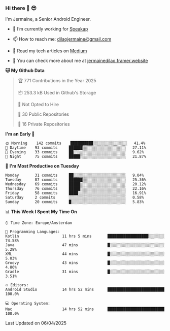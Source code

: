 ### Hi there 👋 😎
I'm Jermaine, a Senior Android Engineer.

- 🔭 I’m currently working for [Speakap](https://www.speakap.com/)

- 📫 How to reach me: dilaojermaine@gmail.com

- 📖 Read my tech articles on [Medium](https://jermainedilao.medium.com/)

- 👀 You can check more about me at [jermainedilao.framer.website](https://jermainedilao.framer.website)

<!--
**jermainedilao/jermainedilao** is a ✨ _special_ ✨ repository because its `README.md` (this file) appears on your GitHub profile.

Here are some ideas to get you started:

- 🔭 I’m currently working on ...
- 🌱 I’m currently learning ...
- 👯 I’m looking to collaborate on ...
- 🤔 I’m looking for help with ...
- 💬 Ask me about ...
- 📫 How to reach me: ...
- 😄 Pronouns: ...
- ⚡ Fun fact: ...
-->

<!--START_SECTION:waka-->
**🐱 My Github Data** 

> 🏆 771 Contributions in the Year 2025
 > 
> 📦 253.3 kB Used in Github's Storage 
 > 
> 🚫 Not Opted to Hire
 > 
> 📜 30 Public Repositories 
 > 
> 🔑 16 Private Repositories  
 > 
**I'm an Early 🐤** 

```text
🌞 Morning    142 commits    ██████████░░░░░░░░░░░░░░░   41.4% 
🌆 Daytime    93 commits     ██████░░░░░░░░░░░░░░░░░░░   27.11% 
🌃 Evening    33 commits     ██░░░░░░░░░░░░░░░░░░░░░░░   9.62% 
🌙 Night      75 commits     █████░░░░░░░░░░░░░░░░░░░░   21.87%

```
📅 **I'm Most Productive on Tuesday** 

```text
Monday       31 commits     ██░░░░░░░░░░░░░░░░░░░░░░░   9.04% 
Tuesday      87 commits     ██████░░░░░░░░░░░░░░░░░░░   25.36% 
Wednesday    69 commits     █████░░░░░░░░░░░░░░░░░░░░   20.12% 
Thursday     76 commits     █████░░░░░░░░░░░░░░░░░░░░   22.16% 
Friday       58 commits     ████░░░░░░░░░░░░░░░░░░░░░   16.91% 
Saturday     2 commits      ░░░░░░░░░░░░░░░░░░░░░░░░░   0.58% 
Sunday       20 commits     █░░░░░░░░░░░░░░░░░░░░░░░░   5.83%

```


📊 **This Week I Spent My Time On** 

```text
⌚︎ Time Zone: Europe/Amsterdam

💬 Programming Languages: 
Kotlin                   11 hrs 5 mins       ██████████████████░░░░░░░   74.58% 
Java                     47 mins             █░░░░░░░░░░░░░░░░░░░░░░░░   5.28% 
XML                      44 mins             █░░░░░░░░░░░░░░░░░░░░░░░░   5.03% 
Groovy                   43 mins             █░░░░░░░░░░░░░░░░░░░░░░░░   4.86% 
Gradle                   31 mins             █░░░░░░░░░░░░░░░░░░░░░░░░   3.51%

🔥 Editors: 
Android Studio           14 hrs 52 mins      █████████████████████████   100.0%

💻 Operating System: 
Mac                      14 hrs 52 mins      █████████████████████████   100.0%

```


 Last Updated on 06/04/2025
<!--END_SECTION:waka-->
